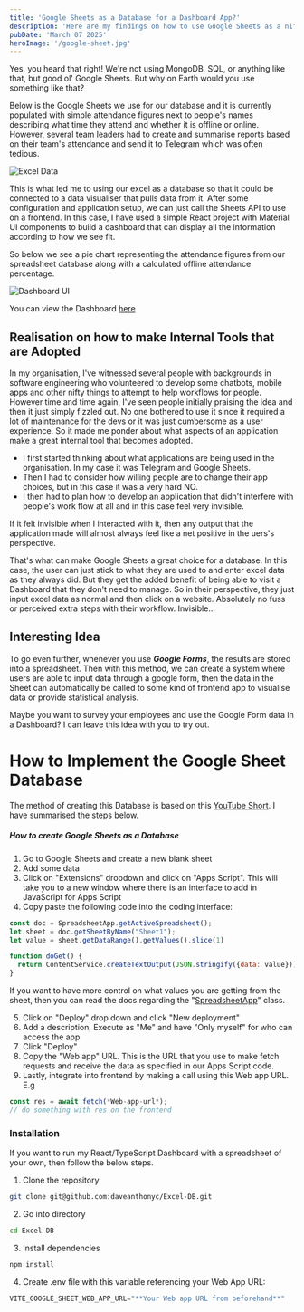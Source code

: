 ```yaml
---
title: 'Google Sheets as a Database for a Dashboard App?'
description: 'Here are my findings on how to use Google Sheets as a nifty database'
pubDate: 'March 07 2025'
heroImage: '/google-sheet.jpg'
---
```


Yes, you heard that right! We're not using MongoDB, SQL, or anything like that, but good ol' Google Sheets. But why on Earth would you use something like that?

Below is the Google Sheets we use for our database and it is currently populated with simple attendance figures next to people's names describing what time they attend and whether it is offline or online. However, several team leaders had to create and summarise reports based on their team's attendance and send it to Telegram which was often tedious.


![Excel Data](/excel-example.png)

This is what led me to using our excel as a database so that it could be connected to a data visualiser that pulls data from it.
After some configuration and application setup, we can just call the Sheets API to use on a frontend. In this case, I have used a simple React project with Material UI components to build a dashboard that can display all the information according to how we see fit. 

So below we see a pie chart representing the attendance figures from our spreadsheet database along with a calculated offline attendance percentage.

![Dashboard UI](/dashboard.png)

You can view the Dashboard [here](https://specialdepartment-dashboard.netlify.app/)

## Realisation on how to make Internal Tools that are Adopted

In my organisation, I've witnessed several people with backgrounds in software engineering who volunteered to develop some chatbots, mobile apps and other nifty things to attempt to help workflows for people. However time and time again, I've seen people initially praising the idea and then it just simply fizzled out. No one bothered to use it since it required a lot of maintenance for the devs or it was just cumbersome as a user experience. So it made me ponder about what aspects of an application make a great internal tool that becomes adopted.

- I first started thinking about what applications are being used in the organisation. In my case it was Telegram and Google Sheets.
- Then I had to consider how willing people are to change their app choices, but in this case it was a very hard NO.
- I then had to plan how to develop an application that didn't interfere with people's work flow at all and in this case feel very invisible.

If it felt invisible when I interacted with it, then any output that the application made will almost always feel like a net positive in the uers's perspective.

That's what can make Google Sheets a great choice for a database. In this case, the user can just stick to what they are used to and enter excel data as they always did. But they get the added benefit of being able to visit a Dashboard that they don't need to manage. So in their perspective, they just input excel data as normal and then click on a website. Absolutely no fuss or perceived extra steps with their workflow. Invisible...

## Interesting Idea
To go even further, whenever you use ***Google Forms***, the results are stored into a spreadsheet. Then with this method, we can create a system where users are able to input data through a google form, then the data in the Sheet can automatically be called to some kind of frontend app to visualise data or provide statistical analysis. 

Maybe you want to survey your employees and use the Google Form data in a Dashboard? I can leave this idea with you to try out.

# How to Implement the Google Sheet Database

The method of creating this Database is based on this [YouTube Short](https://www.youtube.com/shorts/zkrVpleJIeI).
I have summarised the steps below.

##### How to create Google Sheets as a Database 
1. Go to Google Sheets and create a new blank sheet
2. Add some data
3. Click on "Extensions" dropdown and click on "Apps Script". This will take you to a new window where there is an interface to add in JavaScript for Apps Script  
4. Copy paste the following code into the coding interface:
```javascript
const doc = SpreadsheetApp.getActiveSpreadsheet();
let sheet = doc.getSheetByName("Sheet1");
let value = sheet.getDataRange().getValues().slice(1)

function doGet() {
  return ContentService.createTextOutput(JSON.stringify({data: value})).setMimeType(ContentService.MimeType.JSON)
}
```

If you want to have more control on what values you are getting from the sheet, then you can read the docs regarding the "[SpreadsheetApp](https://developers.google.com/apps-script/reference/spreadsheet/spreadsheet-app)" class.


5. Click on "Deploy" drop down and click "New deployment"
6. Add a description, Execute as "Me" and have "Only myself" for who can access the app  
7. Click "Deploy"
8. Copy the "Web app" URL. This is the URL that you use to make fetch requests and receive the data as specified in our Apps Script code.
9. Lastly, integrate into frontend by making a call using this Web app URL. E.g 
```javascript
const res = await fetch(*Web-app-url*);
// do something with res on the frontend
```


### Installation
If you want to run my React/TypeScript Dashboard with a spreadsheet of your own, then follow the below steps.

1. Clone the repository
```bash
git clone git@github.com:daveanthonyc/Excel-DB.git
```

2. Go into directory
```bash
cd Excel-DB
```

3. Install dependencies
```bash
npm install
```
4. Create .env file with this variable referencing your Web App URL: 
```javascript
VITE_GOOGLE_SHEET_WEB_APP_URL="**Your Web app URL from beforehand**"
```
